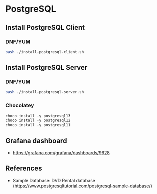 # PostgreSQL

## Install PostgreSQL Client

### DNF/YUM

```bash
bash ./install-postgresql-client.sh
```

## Install PostgreSQL Server

### DNF/YUM

```bash
bash ./install-postgresql-server.sh
```

### Chocolatey

```ps1
choco install -y postgresql13
choco install -y postgresql12
choco install -y postgresql11
```

## Grafana dashboard

- <https://grafana.com/grafana/dashboards/9628>

## References

- Sample Database: DVD Rental database (<https://www.postgresqltutorial.com/postgresql-sample-database/>)
